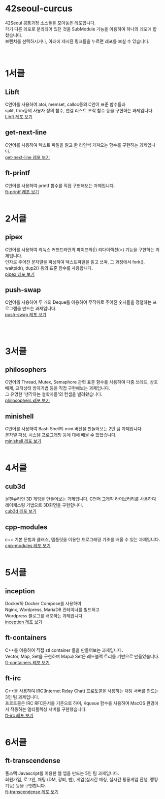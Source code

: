 # 42seoul-curcus

42Seoul 공통과정 소스들을 모아놓은 레포입니다.   
각기 다른 레포로 분리되어 있던 것을 SubModule 기능을 이용하여 하나의 레포에 합쳤습니다.   
브랜치를 선택하시거나, 아래에 제시된 링크들을 누르면 레포를 보실 수 있습니다.   
<br/><br/>
# 1서클
## Libft
C언어를 사용하여 atoi, memset, calloc등의 C언어 표준 함수들과   
split, trim등의 사용자 정의 함수, 연결 리스트 조작 함수 등을 구현하는 과제입니다.  
[Libft 레포 보기](https://github.com/owel-dev/42Seoul-Inner-Circle-Collection/tree/libft)   

## get-next-line
C언어를 사용하여 텍스트 파일을 읽고 한 라인씩 가져오는 함수를 구현하는 과제입니다.   
[get-next-line 레포 보기](https://github.com/owel-dev/42Seoul-Inner-Circle-Collection/tree/get-next-line)

## ft-printf
C언어를 사용하여 printf 함수를 직접 구현해보는 과제입니다.   
[ft-printf 레포 보기](https://github.com/owel-dev/42Seoul-Inner-Circle-Collection/tree/ft-printf)
<br/><br/>
# 2서클
## pipex
C언어를 사용하여 리눅스 커맨드라인의 파이프와(|) 리다이렉션(>) 기능을 구현하는 과제입니다.   
인자로 주어진 문자열을 파싱하여 텍스트파일을 읽고 쓰며, 그 과정에서 fork(), waitpid(), dup2() 등의 표준 함수를 사용합니다.   
[pipex 레포 보기](https://github.com/owel-dev/42Seoul-Inner-Circle-Collection/tree/pipex)

## push-swap
C언어를 사용하여 두 개의 Deque를 이용하여 무작위로 주어진 숫자들을 정렬하는 프로그램을 만드는 과제입니다.   
[push-swap 레포 보기](https://github.com/owel-dev/42Seoul-Inner-Circle-Collection/tree/push-swap)

<br/><br/>
# 3서클
## philosophers
C언어의 Thread, Mutex, Semaphore 관련 표준 함수를 사용하여 다중 쓰레드, 상호배제, 교착상태 방지기법 등을 직접 구현해보는 과제입니다.   
그 유명한 '생각하는 철학자들'의 컨셉을 빌려왔습니다.   
[philosophers 레포 보기](https://github.com/owel-dev/42Seoul-Inner-Circle-Collection/tree/philosophers)

## minishell
C언어를 사용하여 Bash Shell의 mini 버전을 만들어보는 2인 팀 과제입니다.   
문자열 파싱, 시스템 프로그래밍 등에 대해 배울 수 있었습니다.   
[minishell 레포 보기](https://github.com/owel-dev/42Seoul-Inner-Circle-Collection/tree/minishell)
<br/><br/>

# 4서클
## cub3d
울펜슈타인 3D 게임을 만들어보는 과제입니다.
C언어 그래픽 라이브러리를 사용하여 레이캐스팅 기법으로 3D화면을 구현합니다.   
[cub3d 레포 보기](https://github.com/owel-dev/42Seoul-Inner-Circle-Collection/tree/cub3d)

## cpp-modules
c++ 기본 문법과 클래스, 템플릿을 이용한 프로그래밍 기초를 배울 수 있는 과제입니다.   
[cpp-modules 레포 보기](https://github.com/owel-dev/42Seoul-Inner-Circle-Collection/tree/cpp-modules)
<br/><br/>
# 5서클
## inception
Docker와 Docker Compose를 사용하여   
Nginx, Wordpress, MariaDB 컨테이너를 빌드하고    
Wordpress 블로그를 배포하는 과제입니다.   
[inception 레포 보기](https://github.com/owel-dev/42Seoul-Inner-Circle-Collection/tree/inception)

## ft-containers
C++를 이용하여 직접 stl container 들을 만들어보는 과제입니다.      
Vector, Map, Set을 구현하며 Map과 Set은 레드블랙 트리를 기반으로 만들었습니다.      
[ft-containers 레포 보기](https://github.com/owel-dev/42Seoul-Inner-Circle-Collection/tree/ft-containers)

## ft-irc
C++을 사용하여 IRC(Internet Relay Chat) 프로토콜을 사용하는 채팅 서버를 만드는 3인 팀 과제입니다.   
프로토콜은 IRC RFC문서를 기준으로 하며, Kqueue 함수를 사용하여 MacOS 환경에서 작동하는 멀티플렉싱 서버를 구현했습니다.   
[ft-irc 레포 보기](https://github.com/owel-dev/42Seoul-Inner-Circle-Collection/tree/ft-irc)
<br/><br/>
# 6서클
## ft-transcendense
풀스택 Javascript를 이용한 웹 앱을 만드는 5인 팀 과제입니다.   
회원가입, 로그인, 채팅 (DM, 강퇴, 벤), 게임(실시간 매칭, 실시간 핑퐁게임 진행, 랭킹 기능) 등을 구현합니다.   
[ft-transcendense 레포 보기](https://github.com/owel-dev/42Seoul-Inner-Circle-Collection/tree/ft-transcendence)

